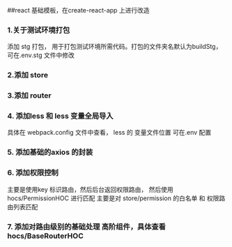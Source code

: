 ##react 基础模板，在create-react-app 上进行改造


### 1.关于测试环境打包
添加 stg 打包， 用于打包测试环境所需代码。打包的文件夹名默认为buildStg，可在.env.stg 文件中修改


### 2.添加 store


### 3.添加 router


### 4. 添加less 和 less 变量全局导入
具体在 webpack.config 文件中查看， less 的 变量文件位置 可在.env 配置


### 5. 添加基础的axios 的封装


### 6. 添加权限控制
主要是使用key 标识路由，然后后台返回权限路由， 然后使用  hocs/PermissionHOC 进行匹配
主要是对 store/permission 的白名单 和 权限路由列表匹配


### 7. 添加对路由级别的基础处理 高阶组件，具体查看 hocs/BaseRouterHOC
